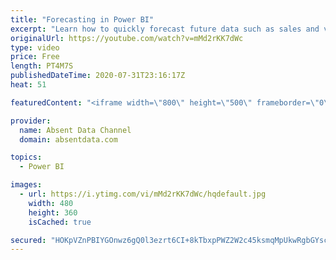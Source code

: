 ```yaml
---
title: "Forecasting in Power BI"
excerpt: "Learn how to quickly forecast future data such as sales and values with the analytics pane in Power BI."
originalUrl: https://youtube.com/watch?v=mMd2rKK7dWc
type: video
price: Free
length: PT4M7S
publishedDateTime: 2020-07-31T23:16:17Z
heat: 51

featuredContent: "<iframe width=\"800\" height=\"500\" frameborder=\"0\" src=\"https://www.youtube.com/embed/mMd2rKK7dWc\" allow=\"accelerometer; autoplay; encrypted-media; gyroscope; picture-in-picture\" allowfullscreen></iframe>"

provider:
  name: Absent Data Channel
  domain: absentdata.com

topics:
  - Power BI

images:
  - url: https://i.ytimg.com/vi/mMd2rKK7dWc/hqdefault.jpg
    width: 480
    height: 360
    isCached: true

secured: "HOKpVZnPBIYGOnwz6gQ0l3ezrt6CI+8kTbxpPWZ2W2c45ksmqMpUkwRgbGYscbEZN2WfBcBKiLWr8PMs1gx58QXwBaAnGa1AaYCYcSSJBrhUS0JzRCYujSL+GN0OZOBhaui6BM0dTGzdnI3/VFUrkjOJ7MRH2XfalraLcR20r3c3oBeBIPJDqFsqhLmEZqN2fjKWU7qfL4Q0JsUWiga3bTnuvHH5RXhYrTlmYSqGZwoACtlEQFcoCQKChGvOpcDo8UKQE42JxsZCVFpQJq8yej4RPhhuatrXdIm+FZVbxeSpIZ/Mb4hOnQjGyR5hrcqVJgayrsGiRsho5hoYVICF7jDmONqHQ12dIrNA4t+qd1I6F7Tcv5Kdp6dAEoIow7oDQwHmLoRSNZqjb39qRCFE3JTRID4nUi8N9r97pbWClnQ=;uR8G6e/aVWUy+8UI1DlMzQ=="
---
```


